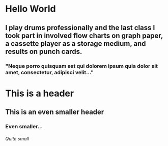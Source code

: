 # Hello World
## I play drums professionally and the last class I took part in involved flow charts on graph paper, a cassette player as a storage medium, and results on punch cards.
### "Neque porro quisquam est qui dolorem ipsum quia dolor sit amet, consectetur, adipisci velit..."

# This is a header
## This is an even smaller header
### Even smaller...
###### Quite small